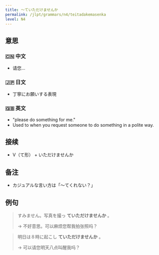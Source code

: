 ```yaml
---
title: 〜ていただけませんか
permalink: /jlpt/grammars/n4/teitadakemasenka
level: N4
---
```


## 意思

### 🇨🇳 中文

- 请您...

### 🇯🇵 日文

- 丁寧にお願いする表現

### 🇬🇧 英文

- "please do something for me."
- Used to when you request someone to do something in a polite way.

## 接续

- V（て形） + いただけませんか

## 备注

- カジュアルな言い方は「〜てくれない？」

## 例句

> すみません。写真を撮っ **ていただけませんか** 。
>
> → 不好意思。可以麻烦您帮我拍张照吗？

> 明日は８時に起こし **ていただけませんか** 。
>
> → 可以请您明天八点叫醒我吗？

